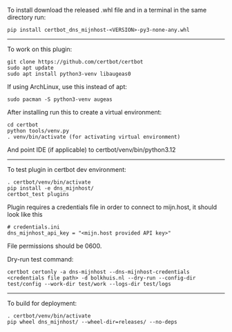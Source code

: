 
To install download the released .whl file and in a terminal in the same directory run:

```
pip install certbot_dns_mijnhost-<VERSION>-py3-none-any.whl
```

------------------------------------------
To work on this plugin:

```
git clone https://github.com/certbot/certbot
sudo apt update
sudo apt install python3-venv libaugeas0
```


If using ArchLinux, use this instead of apt:
```
sudo pacman -S python3-venv augeas
```

After installing run this to create a virtual environment:
```
cd certbot
python tools/venv.py
. venv/bin/activate (for activating virtual environment)
```
And point IDE (if applicable) to certbot/venv/bin/python3.12

------------------------------------------
To test plugin in certbot dev environment:

```
. certbot/venv/bin/activate
pip install -e dns_mijnhost/
certbot_test plugins
```

Plugin requires a credentials file in order to connect to mijn.host, it should look like this
```
# credentials.ini
dns_mijnhost_api_key = "<mijn.host provided API key>"
```
File permissions should be 0600.

Dry-run test command:
```
certbot certonly -a dns-mijnhost --dns-mijnhost-credentials <credentials file path> -d bolkhuis.nl --dry-run --config-dir test/config --work-dir test/work --logs-dir test/logs
```
------------------------------------------
To build for deployment:


```
. certbot/venv/bin/activate
pip wheel dns_mijnhost/ --wheel-dir=releases/ --no-deps
```
